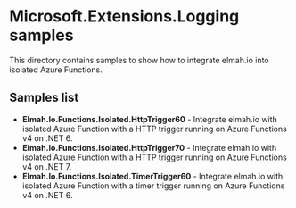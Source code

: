 # Microsoft.Extensions.Logging samples

This directory contains samples to show how to integrate elmah.io into isolated Azure Functions.

## Samples list

* **Elmah.Io.Functions.Isolated.HttpTrigger60** - Integrate elmah.io with isolated Azure Function with a HTTP trigger running on Azure Functions v4 on .NET 6.
* **Elmah.Io.Functions.Isolated.HttpTrigger70** - Integrate elmah.io with isolated Azure Function with a HTTP trigger running on Azure Functions v4 on .NET 7.
* **Elmah.Io.Functions.Isolated.TimerTrigger60** - Integrate elmah.io with isolated Azure Function with a timer trigger running on Azure Functions v4 on .NET 6.